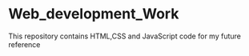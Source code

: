 # Web_development_Work
This repository contains HTML,CSS and JavaScript code for my future reference
